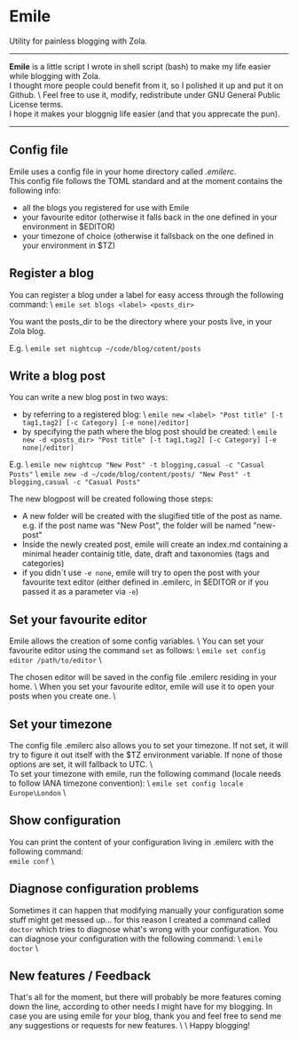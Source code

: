 # Emile
Utility for painless blogging with Zola.

---

<b>Emile</b> is a little script I wrote in shell script (bash) to make my life easier while blogging with Zola. \
I thought more people could benefit from it, so I polished it up and put it on Github. \  Feel free to use it, modify, redistribute under GNU General Public License terms. \
I hope it makes your bloggnig life easier (and that you apprecate the pun).

---

## Config file
Emile uses a config file in your home directory called <i>.emilerc</i>. \
This config file follows the TOML standard and at the moment contains the following info:
- all the blogs you registered for use with Emile
- your favourite editor (otherwise it falls back in the one defined in your environment in $EDITOR)
- your timezone of choice (otherwise it fallsback on the one defined in your environment in $TZ) 

## Register a blog
You can register a blog under a label for easy access through the following command: \ 
`emile set blogs <label> <posts_dir>`

You want the posts_dir to be the directory where your posts live, in your Zola blog.

E.g. \ 
`emile set nightcup ~/code/blog/cotent/posts`

## Write a blog post
You can write a new blog post in two ways:

- by referring to a registered blog: \ 
`emile new <label> "Post title" [-t tag1,tag2] [-c Category] [-e none|/editor]`
- by specifying the path where the blog post should be created: \ 
`emile new -d <posts_dir> "Post title" [-t tag1,tag2] [-c Category] [-e none|/editor]`

E.g. \ 
`emile new nightcup "New Post" -t blogging,casual -c "Casual Posts"` \ 
`emile new -d ~/code/blog/content/posts/ "New Post" -t blogging,casual -c "Casual Posts"`

The new blogpost will be created following those steps:
- A new folder will be created with the slugified title of the post as name.
e.g. if the post name was "New Post", the folder will be named "new-post"
- Inside the newly created post, emile will create an index.md containing a minimal header containig title, date, draft and taxonomies (tags and categories)
- if you didn´t use `-e none`, emile will try to open the post with your favourite text editor (either defined in .emilerc, in $EDITOR or if you passed it as a parameter via `-e`)

## Set your favourite editor
Emile allows the creation of some config variables. \ 
You can set your favourite editor using the command `set` as follows: \ 
`emile set config editor /path/to/editor` \ 

The chosen editor will be saved in the config file .emilerc residing in your home. \ 
When you set your favourite editor, emile will use it to open your posts when you create one. \ 

## Set your timezone
The config file .emilerc also allows you to set your timezone. If not set, it will try to figure it out itself with the $TZ environment variable. If none of those options are set, it will fallback to UTC. \ 
\
To set your timezone with emile, run the following command (locale needs to follow IANA timezone convention): \ 
`emile set config locale Europe\London` \ 

## Show configuration
You can print the content of your configuration living in .emilerc with the following command:\
`emile conf` \ 

## Diagnose configuration problems
Sometimes it can happen that modifying manually your configuration some stuff might get messed up... for this reason I created a command called `doctor` which tries to diagnose what's wrong with your configuration. You can diagnose your configuration with the following command: \ 
`emile doctor` \ 

## New features / Feedback
That's all for the moment, but there will probably be more features coming down the line, according to other needs I might have for my blogging. In case you are using emile for your blog, thank you and feel free to send me any suggestions or requests for new features. \ 
 \ 
Happy blogging!
